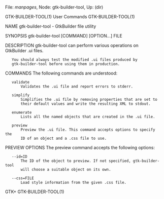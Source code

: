 File: *manpages*,  Node: gtk-builder-tool,  Up: (dir)

GTK-BUILDER-TOOL(1)              User Commands             GTK-BUILDER-TOOL(1)



NAME
       gtk-builder-tool - GtkBuilder file utility

SYNOPSIS
       gtk-builder-tool [COMMAND] [OPTION...] FILE

DESCRIPTION
       gtk-builder-tool can perform various operations on GtkBuilder .ui
       files.

       You should always test the modified .ui files produced by
       gtk-builder-tool before using them in production.

COMMANDS
       The following commands are understood:

       validate
           Validates the .ui file and report errors to stderr.

       simplify
           Simplifies the .ui file by removing properties that are set to
           their default values and write the resulting XML to stdout.

       enumerate
           Lists all the named objects that are created in the .ui file.

       preview
           Preview the .ui file. This command accepts options to specify the
           ID of an object and a .css file to use.

PREVIEW OPTIONS
       The preview command accepts the following options:

       --id=ID
           The ID of the object to preview. If not specified, gtk-builder-tool
           will choose a suitable object on its own.

       --css=FILE
           Load style information from the given .css file.



GTK+                                                       GTK-BUILDER-TOOL(1)
